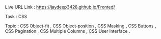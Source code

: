 Live URL Link : https://jaydeep3428.github.io/Fronted/

Task : CSS

Topic : CSS Object-fit , CSS Object-position , CSS Masking , CSS Buttons , CSS Pagination , CSS Multiple Columns , CSS User Interface . 